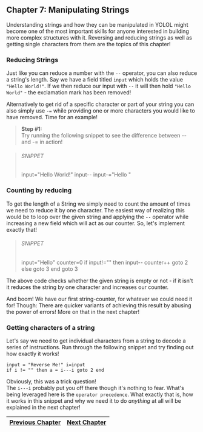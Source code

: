 ## Chapter 7: Manipulating Strings

Understanding strings and how they can be manipulated in YOLOL might become one of the most important skills for anyone interested in building more complex structures with it.
Reversing and reducing strings as well as getting single characters from them are the topics of this chapter!

### Reducing Strings
Just like you can reduce a number with the `--` operator, you can also reduce a string's length.
Say we have a field titled `input` which holds the value `"Hello World!"`.
If we then reduce our input with `--` it will then hold `"Hello World"` - the exclamation mark has been removed!

Alternatively to get rid of a specific character or part of your string you can also simply use `-=` while providing one or more characters you would like to have removed. Time for an example!

>**Step #1:**<br>
>Try running the following snippet to see the difference between -- and -= in action!

>###### SNIPPET
> input="Hello World!"
> input--
> input-="Hello "
> 

### Counting by reducing
To get the length of a String we simply need to count the amount of times we need to reduce it by one character. The easiest way of realizing this would be to loop over the given string and applying the `--` operator while increasing a new field which will act as our counter. So, let's implement exactly that!

>###### SNIPPET
> input="Hello" counter=0
> if input!="" then input-- counter++ goto 2 else goto 3 end
> goto 3
>

The above code checks whether the given string is empty or not - if it isn't it reduces the string by one character and increases our counter.

And boom! We have our first string-counter, for whatever we could need it for!
Though: There are quicker variants of achieving this result by abusing the power of errors! More on that in the next chapter!


### Getting characters of a string

Let's say we need to get individual characters from a string to decode a series of instructions.
Run through the following snippet and try finding out how exactly it works!

```
input = "Reverse Me!" i=input
if i != "" then a = i---i goto 2 end
```

Obviously, this was a trick question!<br>
The `i---i` probably put you off there though it's nothing to fear. What's being leveraged here is the `operator precedence`. What exactly that is, how it works in this snippet and why we need it to do *anything* at all will be explained in the next chapter!


|[Previous Chapter](c6.md)|[Next Chapter](soon.md)|
|:-:|:-:|
